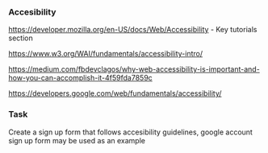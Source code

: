 ### Accesibility

https://developer.mozilla.org/en-US/docs/Web/Accessibility - Key tutorials section

https://www.w3.org/WAI/fundamentals/accessibility-intro/

https://medium.com/fbdevclagos/why-web-accessibility-is-important-and-how-you-can-accomplish-it-4f59fda7859c

https://developers.google.com/web/fundamentals/accessibility/

### Task

Create a sign up form that follows accesibility guidelines, google account sign up form may be used as an example
